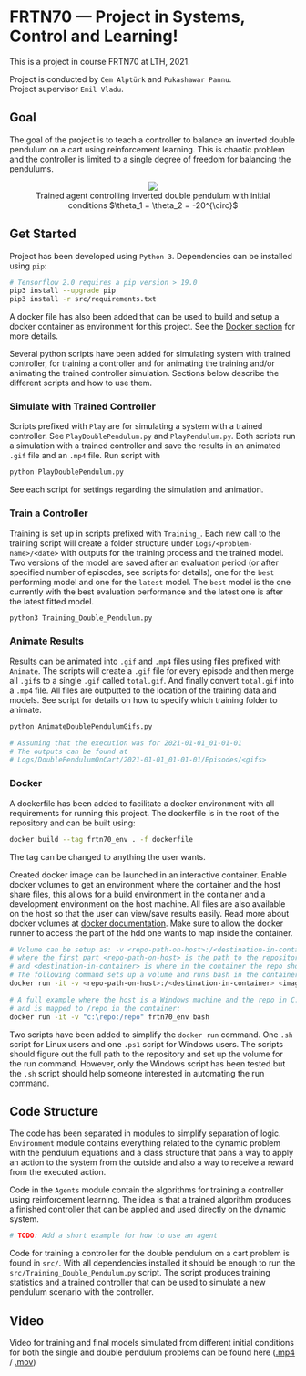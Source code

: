 # FRTN70 — Project in Systems, Control and Learning!

This is a project in course FRTN70 at LTH, 2021.

Project is conducted by `Cem Alptürk` and `Pukashawar Pannu`.  
Project supervisor `Emil Vladu`.

## Goal
The goal of the project is to teach a controller to balance an inverted double pendulum on a cart using reinforcement learning.
This is chaotic problem and the controller is limited to a single degree of freedom for balancing the pendulums.

<div align="center">
  <figure>
    <img src="video/DoublePendulum_trained.gif">
    <figcaption>Trained agent controlling inverted double pendulum with initial conditions $\theta_1 = \theta_2 = -20^{\circ}$</figcaption>
  </figure>
</div>

## Get Started
Project has been developed using `Python 3`.
Dependencies can be installed using `pip`:

```bash
# Tensorflow 2.0 requires a pip version > 19.0
pip3 install --upgrade pip
pip3 install -r src/requirements.txt
```

A docker file has also been added that can be used to build and setup a docker container as environment for this project.
See the [Docker section](#docker-section) for more details.

Several python scripts have been added for simulating system with trained controller, for training a controller and for animating the training and/or animating the trained controller simulation.
Sections below describe the different scripts and how to use them.

### Simulate with Trained Controller
Scripts prefixed with `Play` are for simulating a system with a trained controller.
See `PlayDoublePendulum.py` and `PlayPendulum.py`.
Both scripts run a simulation with a trained controller and save the results in an animated `.gif` file and an `.mp4` file.
Run script with
```bash
python PlayDoublePendulum.py
```

See each script for settings regarding the simulation and animation.

### Train a Controller
Training is set up in scripts prefixed with `Training_`.
Each new call to the training script will create a folder structure under `Logs/<problem-name>/<date>` with outputs for the training process and the trained model.
Two versions of the model are saved after an evaluation period (or after specified number of episodes, see scripts for details), one for the `best` performing model and one for the `latest` model.
The `best` model is the one currently with the best evaluation performance and the latest one is after the latest fitted model.

```bash
python3 Training_Double_Pendulum.py
```

### Animate Results
Results can be animated into `.gif` and `.mp4` files using files prefixed with `Animate`.
The scripts will create a `.gif` file for every episode and then merge all `.gif`s to a single `.gif` called `total.gif`.
And finally convert `total.gif` into a `.mp4` file.
All files are outputted to the location of the training data and models.
See script for details on how to specify which training folder to animate.

```bash
python AnimateDoublePendulumGifs.py

# Assuming that the execution was for 2021-01-01_01-01-01
# The outputs can be found at
# Logs/DoublePendulumOnCart/2021-01-01_01-01-01/Episodes/<gifs>
```

### Docker <a name="docker-section"></a>
A dockerfile has been added to facilitate a docker environment with all requirements for running this project.
The dockerfile is in the root of the repository and can be built using:

```bash
docker build --tag frtn70_env . -f dockerfile
```

The tag can be changed to anything the user wants.

Created docker image can be launched in an interactive container.
Enable docker volumes to get an environment where the container and the host share files, this allows for a build environment in the container and a development environment on the host machine.
All files are also available on the host so that the user can view/save results easily.
Read more about docker volumes at [docker documentation](https://docs.docker.com/storage/volumes/).
Make sure to allow the docker runner to access the part of the hdd one wants to map inside the container.

```bash
# Volume can be setup as: -v <repo-path-on-host>:/<destination-in-container>
# where the first part <repo-path-on-host> is the path to the repository on the host machine
# and <destination-in-container> is where in the container the repo should be mapped
# The following command sets up a volume and runs bash in the container in interactive mode.
docker run -it -v <repo-path-on-host>:/<destination-in-container> <image-name> bash

# A full example where the host is a Windows machine and the repo in C:\repo¨
# and is mapped to /repo in the container:
docker run -it -v "c:\repo:/repo" frtn70_env bash
```

Two scripts have been added to simplify the `docker run` command.
One `.sh` script for Linux users and one `.ps1` script for Windows users.
The scripts should figure out the full path to the repository and set up the volume for the run command.
However, only the Windows script has been tested but the `.sh` script should help someone interested in automating the run command.

## Code Structure
The code has been separated in modules to simplify separation of logic.
`Environment` module contains everything related to the dynamic problem with the pendulum equations and a class structure that pans a way to apply an action to the system from the outside and also a way to receive a reward from the executed action.

Code in the `Agents` module contain the algorithms for training a controller using reinforcement learning.
The idea is that a trained algorithm produces a finished controller that can be applied and used directly on the dynamic system.

```python
# TODO: Add a short example for how to use an agent
```

Code for training a controller for the double pendulum on a cart problem is found in `src/`.
With all dependencies installed it should be enough to run the `src/Training_Double_Pendulum.py` script.
The script produces training statistics and a trained controller that can be used to simulate a new pendulum scenario with the controller.



## Video
Video for training and final models simulated from different initial conditions for both the single and double pendulum problems can be found here ([.mp4](./video/Video.mp4) / [.mov](./video/Video.mov))
